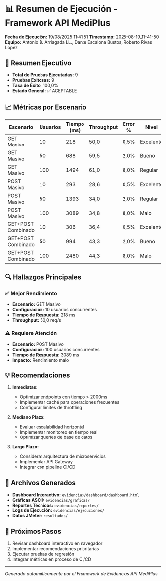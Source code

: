# 📊 Resumen de Ejecución - Framework API MediPlus

**Fecha de Ejecución:** 19/08/2025 11:41:51
**Timestamp:** 2025-08-19_11-41-50
**Equipo:** Antonio B. Arriagada LL., Dante Escalona Bustos, Roberto Rivas Lopez

## 🎯 Resumen Ejecutivo

- **Total de Pruebas Ejecutadas:** 9
- **Pruebas Exitosas:** 9
- **Tasa de Éxito:** 100,0%
- **Estado General:** ✅ ACEPTABLE

## 📈 Métricas por Escenario

| Escenario | Usuarios | Tiempo (ms) | Throughput | Error % | Nivel |
|-----------|----------|-------------|------------|---------|-------|
| GET Masivo | 10 | 218 | 50,0 | 0,5% | Excelente |
| GET Masivo | 50 | 688 | 59,5 | 2,0% | Bueno |
| GET Masivo | 100 | 1494 | 61,0 | 8,0% | Regular |
| POST Masivo | 10 | 293 | 28,6 | 0,5% | Excelente |
| POST Masivo | 50 | 1393 | 34,0 | 2,0% | Regular |
| POST Masivo | 100 | 3089 | 34,8 | 8,0% | Malo |
| GET+POST Combinado | 10 | 306 | 36,4 | 0,5% | Excelente |
| GET+POST Combinado | 50 | 994 | 43,3 | 2,0% | Bueno |
| GET+POST Combinado | 100 | 2480 | 44,3 | 8,0% | Malo |

## 🔍 Hallazgos Principales

### ✅ Mejor Rendimiento
- **Escenario:** GET Masivo
- **Configuración:** 10 usuarios concurrentes
- **Tiempo de Respuesta:** 218 ms
- **Throughput:** 50,0 req/s

### ⚠️ Requiere Atención
- **Escenario:** POST Masivo
- **Configuración:** 100 usuarios concurrentes
- **Tiempo de Respuesta:** 3089 ms
- **Impacto:** Rendimiento malo

## 💡 Recomendaciones

1. **Inmediatas:**
   - Optimizar endpoints con tiempo > 2000ms
   - Implementar caché para operaciones frecuentes
   - Configurar límites de throttling

2. **Mediano Plazo:**
   - Evaluar escalabilidad horizontal
   - Implementar monitoreo en tiempo real
   - Optimizar queries de base de datos

3. **Largo Plazo:**
   - Considerar arquitectura de microservicios
   - Implementar API Gateway
   - Integrar con pipeline CI/CD

## 📁 Archivos Generados

- **Dashboard Interactivo:** `evidencias/dashboard/dashboard.html`
- **Gráficas ASCII:** `evidencias/graficas/`
- **Reportes Técnicos:** `evidencias/reportes/`
- **Logs de Ejecución:** `evidencias/ejecuciones/`
- **Datos JMeter:** `resultados/`

## 🎯 Próximos Pasos

1. Revisar dashboard interactivo en navegador
2. Implementar recomendaciones prioritarias
3. Ejecutar pruebas de regresión
4. Integrar métricas en proceso de CI/CD

---
*Generado automáticamente por el Framework de Evidencias API MediPlus*
